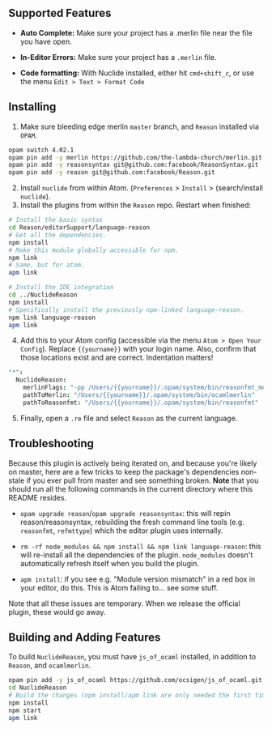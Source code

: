 Supported Features
------------------

- __Auto Complete:__ Make sure your project has a .merlin file near the file you have open.

- __In-Editor Errors:__ Make sure your project has a `.merlin` file.

- __Code formatting:__ With Nuclide installed, either hit `cmd+shift_c`, or use the menu `Edit > Text > Format Code`

Installing
------------------

1. Make sure bleeding edge merlin `master` branch, and `Reason` installed via `OPAM`.
  ```sh
  opam switch 4.02.1
  opam pin add -y merlin https://github.com/the-lambda-church/merlin.git
  opam pin add -y reasonsyntax git@github.com:facebook/ReasonSyntax.git
  opam pin add -y reason git@github.com:facebook/Reason.git

  ```
2. Install `nuclide` from within Atom. (`Preferences` > `Install` > (search/install `nuclide`).
3. Install the plugins from within the `Reason` repo. Restart when finished:
```sh
# Install the basic syntax
cd Reason/editorSupport/language-reason
# Get all the dependencies.
npm install
# Make this module globally accessible for npm.
npm link
# Same, but for atom.
apm link

# Install the IDE integration
cd ../NuclideReason
npm install
# Specifically install the previously npm-linked language-reason.
npm link language-reason
apm link
```

4. Add this to your Atom config (accessible via the menu `Atom > Open Your Config`). Replace `{{yourname}}` with your login name. Also, confirm that those locations exist and are correct. Indentation matters!
```cson
"*":
  NuclideReason:
    merlinFlags: "-pp /Users/{{yourname}}/.opam/system/bin/reasonfmt_merlin"
    pathToMerlin: "/Users/{{yourname}}/.opam/system/bin/ocamlmerlin"
    pathToReasonfmt: "/Users/{{yourname}}/.opam/system/bin/reasonfmt"
```

5. Finally, open a `.re` file and select `Reason` as the current language.

Troubleshooting
------------------
Because this plugin is actively being iterated on, and because you're likely on master, here are a few tricks to keep the package's dependencies non-stale if you ever pull from master and see something broken. **Note** that you should run all the following commands in the current directory where this README resides.

- `opam upgrade reason`/`opam upgrade reasonsyntax`: this will repin reason/reasonsyntax, rebuilding the fresh command line tools (e.g. `reasonfmt`, `refmttype`) which the editor plugin uses internally.

- `rm -rf node_modules && npm install && npm link language-reason`: this will re-install all the dependencies of the plugin. `node_modules` doesn't automatically refresh itself when you build the plugin.

- `apm install`: if you see e.g. "Module version mismatch" in a red box in your editor, do this. This is Atom failing to... see some stuff.

Note that all these issues are temporary. When we release the official plugin, these would go away.

Building and Adding Features
------------------
To build `NuclideReason`, you must have `js_of_ocaml` installed, in addition to `Reason`, and `ocamlmerlin`.
```sh
opam pin add -y js_of_ocaml https://github.com/ocsigen/js_of_ocaml.git
cd NuclideReason
# Build the changes (npm install/apm link are only needed the first time)
npm install
npm start
apm link
```
